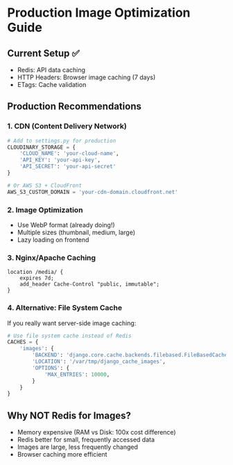# Production Image Optimization Guide

## Current Setup ✅
- Redis: API data caching
- HTTP Headers: Browser image caching (7 days)
- ETags: Cache validation

## Production Recommendations

### 1. CDN (Content Delivery Network)
```python
# Add to settings.py for production
CLOUDINARY_STORAGE = {
    'CLOUD_NAME': 'your-cloud-name',
    'API_KEY': 'your-api-key', 
    'API_SECRET': 'your-api-secret'
}

# Or AWS S3 + CloudFront
AWS_S3_CUSTOM_DOMAIN = 'your-cdn-domain.cloudfront.net'
```

### 2. Image Optimization
- Use WebP format (already doing!)
- Multiple sizes (thumbnail, medium, large)
- Lazy loading on frontend

### 3. Nginx/Apache Caching
```nginx
location /media/ {
    expires 7d;
    add_header Cache-Control "public, immutable";
}
```

### 4. Alternative: File System Cache
If you really want server-side image caching:
```python
# Use file system cache instead of Redis
CACHES = {
    'images': {
        'BACKEND': 'django.core.cache.backends.filebased.FileBasedCache',
        'LOCATION': '/var/tmp/django_cache_images',
        'OPTIONS': {
            'MAX_ENTRIES': 10000,
        }
    }
}
```

## Why NOT Redis for Images?
- Memory expensive (RAM vs Disk: 100x cost difference)
- Redis better for small, frequently accessed data
- Images are large, less frequently changed
- Browser caching more efficient
